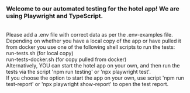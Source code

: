 <h3>Welcome to our automated testing for the hotel app! We are using Playwright and TypeScript.</h3><br />
Please add a .env file with correct data as per the .env-examples file.<br />
Depending on whether you have a local copy of the app or have pulled it from docker you use one of the following shell scripts to run the tests:<br />
run-tests.sh (for local copy)<br />
run-tests-docker.sh (for copy pulled from docker)<br />
Alternatively, YOU can start the hotel app on your own, and then run the tests via the script 'npm run testing' or 'npx playwright test'.<br />
If you choose the option to start the app on your own, use script 'npm run test-report' or 'npx playwright show-report' to open the test report.